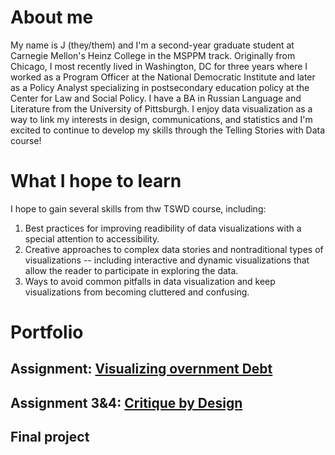 # About me
My name is J (they/them) and I'm a second-year graduate student at Carnegie Mellon's Heinz College in the MSPPM track. Originally from Chicago, I most recently lived in Washington, DC for three years where I worked as a Program Officer at the National Democratic Institute and later as a Policy Analyst specializing in postsecondary education policy at the Center for Law and Social Policy. I have a BA in Russian Language and Literature from the University of Pittsburgh. I enjoy data visualization as a way to link my interests in design, communications, and statistics and I'm excited to continue to develop my skills through the Telling Stories with Data course!

# What I hope to learn
I hope to gain several skills from thw TSWD course, including:

1. Best practices for improving readibility of data visualizations with a special attention to accessibility.
2. Creative approaches to complex data stories and nontraditional types of visualizations -- including interactive and dynamic visualizations that allow the reader to participate in exploring the data.
3. Ways to avoid common pitfalls in data visualization and keep visualizations from becoming cluttered and confusing.

# Portfolio

## Assignment: [Visualizing overnment Debt](visualizing-government-debt.md)


## Assignment 3&4: [Critique by Design](critique-by-design.md)


## Final project


